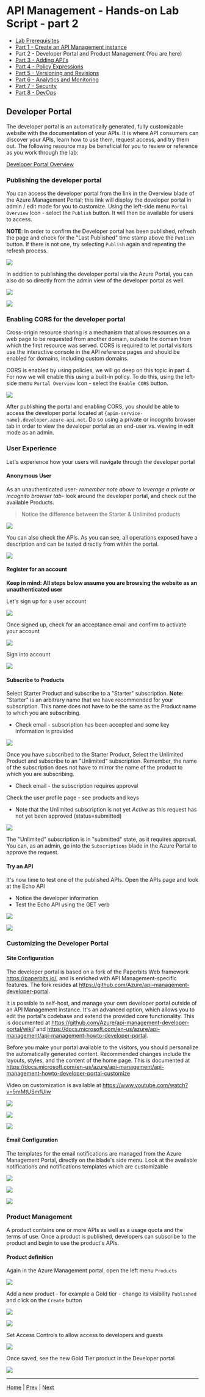 # API Management - Hands-on Lab Script - part 2

- [Lab Prerequisites](apimanagement-prerequisites.md)
- [Part 1 - Create an API Management instance](apimanagement-1.md) 
- Part 2 - Developer Portal and Product Management (You are here)
- [Part 3 - Adding API's](apimanagement-3.md)
- [Part 4 - Policy Expressions](apimanagement-4.md)
- [Part 5 - Versioning and Revisions](apimanagement-5.md)
- [Part 6 - Analytics and Monitoring](apimanagement-6.md)
- [Part 7 - Security](apimanagement-7.md)
- [Part 8 - DevOps](apimanagement-8.md)

## Developer Portal

The developer portal is an automatically generated, fully customizable website with the documentation of your APIs. It is where API consumers can discover your APIs, learn how to use them, request access, and try them out. The following resource may be beneficial for you to review or reference as you work through the lab:

[Developer Portal Overview](https://docs.microsoft.com/en-us/azure/api-management/api-management-howto-developer-portal)

### Publishing the developer portal

You can access the developer portal from the link in the Overview blade of the Azure Management Portal; this link will display the developer portal in admin / edit mode for you to customize. Using the left-side menu `Portal Overview` Icon - select the `Publish` button.  It will then be available for users to access. 

**NOTE**: In order to confirm the Developer portal has been published, refresh the page and check for the "Last Published" time stamp above the `Publish` button. If there is not one, try selecting `Publish` again and repeating the refresh process.

![](Images/apim-developerportal-publish.png)

In addition to publishing the developer portal via the Azure Portal, you can also do so directly from the admin view of the developer portal as well. 

![](Images/apim-developerportal-opstab.png) 

![](Images/apim-developerportal-adminpublish.png)

### Enabling CORS for the developer portal

Cross-origin resource sharing is a mechanism that allows resources on a web page to be requested from another domain, outside the domain from which the first resource was served. CORS is required to let portal visitors use the interactive console in the API reference pages and should be enabled for domains, including custom domains.

CORS is enabled by using policies, we will go deep on this topic in part 4. For now we will enable this using a built-in policy. To do this, using the left-side menu `Portal Overview` Icon - select the `Enable CORS` button.

![](Images/apim-developerportal-CORS.png)

After publishing the portal and enabling CORS, you should be able to access the developer portal located at `{apim-service-name}.developer.azure-api.net`. Do so using a private or incognito browser tab in order to view the developer portal as an end-user vs. viewing in edit mode as an admin.

### User Experience

Let's experience how your users will navigate through the developer portal

#### Anonymous User

As an unauthenticated user- *remember note above to leverage a private or incognito browser tab*- look around the developer portal, and check out the available Products.

> Notice the difference between the Starter & Unlimited products

![](Images/APIMDevPortalProducts.png)

You can also check the APIs. As you can see, all operations exposed have a description and can be tested directly from within the portal.

![](Images/APIMDevPortalAPIs.png)

#### Register for an account
**Keep in mind: All steps below assume you are browsing the website as an unauthenticated user**

Let's sign up for a user account

![](Images/APIMDevSignup.png)

Once signed up, check for an acceptance email and confirm to activate your account

![](Images/APIMDevSignupEmail.png)

Sign into account

![](Images/APIMDevSignin.png)

#### Subscribe to Products 

Select Starter Product and subscribe to a "Starter" subscription. **Note**: "Starter" is an arbitrary name that we have recommended for your subscription. This name does not have to be the same as the Product name to which you are subscribing. 
  - Check email - subscription has been accepted and some key information is provided

![](Images/APIMDevSubscribe.png)

Once you have subscribed to the Starter Product, Select the Unlimited Product and subscribe to an "Unlimited" subscription. Remember, the name of the subscription does not have to mirror the name of the product to which you are subscribing. 
  - Check email - the subscription requires approval 

Check the user profile page - see products and keys
  - Note that the Unlimited subscription is not yet *Active* as this request has not yet been approved (status=submitted)

![](Images/APIMDevSubscribe2.png)

The "Unlimited" subscription is in "submitted" state, as it requires approval. You can, as an admin, go into the `Subscriptions` blade in the Azure Portal to approve the request.

#### Try an API

It's now time to test one of the published APIs. Open the APIs page and look at the Echo API
  - Notice the developer information
  - Test the Echo API using the GET verb 

![](Images/APIM-TryEchoAPI.png)

![](Images/APIM-TryEchoAPIPart2.png)

### Customizing the Developer Portal

#### Site Configuration

The developer portal is based on a fork of the Paperbits Web framework <https://paperbits.io/>, and is enriched with API Management-specific features.  The fork resides at <https://github.com/Azure/api-management-developer-portal>.

It is possible to self-host, and manage your own developer portal outside of an API Management instance. It's an advanced option, which allows you to edit the portal's codebase and extend the provided core functionality. This is documented at <https://github.com/Azure/api-management-developer-portal/wiki>/ and <https://docs.microsoft.com/en-us/azure/api-management/api-management-howto-developer-portal>.

Before you make your portal available to the visitors, you should personalize the automatically generated content. Recommended changes include the layouts, styles, and the content of the home page. This is documented at <https://docs.microsoft.com/en-us/azure/api-management/api-management-howto-developer-portal-customize>

Video on customization is available at <https://www.youtube.com/watch?v=5mMtUSmfUlw>

![](Images/APIMDevConfig.png)

![](Images/APIDevConfig2.png)

![](Images/APIMDevStyles.png)

#### Email Configuration

The templates for the email notifications are managed from the Azure Management Portal, directly on the blade's side menu.
Look at the available notifications and notifications templates which are customizable

![](Images/APIMNotifications.png)

![](Images/APIMNotificationTemplates.png)

![](Images/APIMNotificationEdit.png)


### Product Management

A product contains one or more APIs as well as a usage quota and the terms of use. Once a product is published, developers can subscribe to the product and begin to use the product's APIs.

#### Product definition

Again in the Azure Management portal, open the left menu `Products `

![](Images/APIMProductList.png)

Add a new product - for example a Gold tier - change its visibility `Published` and click on the `Create` button

![](Images/APIMAddProduct.png)

![](Images/APIMAddProduct-ProductView.png)

Set Access Controls to allow access to developers and guests

![](Images/AddProductsAccessControl.png)

Once saved, see the new Gold Tier product in the Developer portal

![](Images/ProductAddedToDevPortal.png)

---
[Home](README.md) | [Prev](apimanagement-1.md) | [Next](apimanagement-3.md)